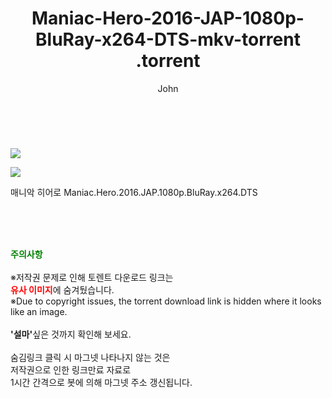 ﻿---
layout: post
title:  "                   Maniac-Hero-2016-JAP-1080p-BluRay-x264-DTS-mkv-torrent                .torrent"
author: John
categories: [ 영화 ]
tags: [  ]
image: https://torrentrj58.com/uploadfile/full/5c0d160cd059760c21360ebc0c578669c3016f30.jpg"/></p><p><img src="https://torrentrj58.com/uploadfile/full/00e7d280200bb42b294df3b9bd75c282e5481426.jpg 
description: "                   Maniac-Hero-2016-JAP-1080p-BluRay-x264-DTS-mkv-torrent                 torrent 정보 공유"
toc: true
toc_sticky: true
---

<br>
<p><img src="https://torrentrj58.com/uploadfile/full/5c0d160cd059760c21360ebc0c578669c3016f30.jpg"/></p><p><img src="https://torrentrj58.com/uploadfile/full/00e7d280200bb42b294df3b9bd75c282e5481426.jpg"/></p>
 매니악 히어로 Maniac.Hero.2016.JAP.1080p.BluRay.x264.DTS  
    
<br><br><br>
<p data-ke-size="size16"><b><span style="color: green;">주의사항</span></b><br /><br />※저작권 문제로 인해 토렌트 다운로드 링크는<br /><b><span style="color: red;">유사 이미지</span></b>에 숨겨뒀습니다.<br />※Due to copyright issues, the torrent download link is hidden where it looks like an image.<br /><br /><b>'설마'</b>싶은 것까지 확인해 보세요.<br /><br />숨김링크 클릭 시 마그넷 나타나지 않는 것은<br />저작권으로 인한 링크만료 자료로<br />1시간 간격으로 봇에 의해 마그넷 주소 갱신됩니다.</p>
